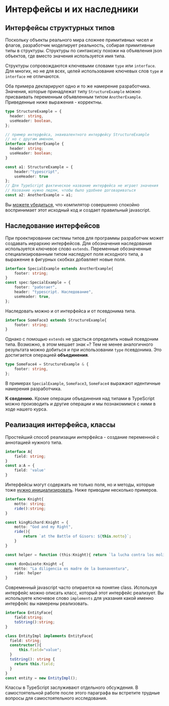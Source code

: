 # Интерфейсы и их наследники

## Интерфейсы структурных типов

Поскольку объекты реального мира сложнее примитивных чисел и флагов, разработчик моделирует реальность, собирая примитивные типы в структуры. Структуры по синтаксису похожи на объявления json объектов, где вместо значения используется имя типа.

Структуры сопровождаются ключевыми словами `type` или `interface`. Для многих, но не для всех, целей использование ключевых слов `type` и `interface` не отличаются.

Оба примера декларируют одно и то же намерение разработчика. Значения, которые принадлежат типу `StructureExample` можно присваивать переменным объявленным типом `AnotherExample`. Приведенные ниже выражения - корректны.

```typescript
type StructureExample = {
  header: string,
  useHeader: boolean,
};

// пример интерфейса, эквивалентного интерфейсу StructureExample
// но с другим именем.
interface AnotherExample {
  header: string;
  useHeader: boolean;
}

const a1: StructureExample = {
    header:"typescript",
    useHeader: true
};
// Для TypeScript фактическое название интерфейса не играет значения
// Название нужно людям, чтобы было удобнее договариваться
const a2: AnotherExample = a1;
```

Вы [можете убедиться](https://www.typescriptlang.org/play?target=7#code/C4TwDgpgBAysBOBXAxsR8IFEAeBDAtmADbQC8UA3gFBRQAWEuAJhPAFxQDOCAlgHYBzADQ0oiThAASjFuygAjAPaKSuPiIC+AbipV+wVgDNcyaAEE+i4A3g4CxaNVq0GzVh27x+Anc7ETpNzklFUY+HQ1dZEU+bihcAEYOOCRUdCw8QhIocidnV1k2ACJQSE5kLzBgIpE-cSkZdygERAgqbSpo2OB4gCYOCysbOyyyeIStIA), что компилятор совершенно спокойно воспринимает этот исходный код и создает правильный javascript.

## Наследование интерфейсов

При проектировании системы типов для программы разработчик может создавать иерархию интерфейсов. Для обозначения наследования используется ключевое слово `extends`. Переменные обозначенные специализированным типом наследуют поля исходного типа, а выражение в фигурных скобках добавляет новые поля.

```typescript
interface SpecialExample extends AnotherExample{
    footer: string;
}
const spec:SpecialExample = {
    footer: "работает",
    header: "typescript. Наследование",
    useHeader: true,
};
```

Наследовать можно и от интерфейса и от псевдонима типа.

```typescript
interface SomeFace3 extends StructureExample{
    footer: string;
}
```

Однако с помощью `extends` не удасться определить новый псевдоним типа. Возможно, в этом мешает знак `=`? Тем не менее аналогичного результата можно добиться и при использовании `type` псевдонима. Это достигается операцией **объединения**.

```typescript
type SomeFace4 = StructureExample & {
    footer: string,
};
```

В примерах `SpecialExample`, `SomeFace3`, `SomeFace4` выражают идентичные намерения разработчика.

**К сведению.** Кроме операции объединения над типами в TypeScript можно производить и другие операции и мы познакомимся с ними в ходе нашего курса.

## Реализация интерфейса, классы

Простейший способ реализации интерфейса - создание переменной с аннотацией нужного типа.

```typescript
interface A{
    field: string;
}
const a:A = {
    field: 'value'
}
```

Интерфейсы могут содержать не только поля, но и методы, которые тоже [нужно инициализировать](https://www.typescriptlang.org/play?target=7&ssl=19&ssc=1&pln=1&pc=1#code/JYOwLgpgTgZghgYwgAgNImAcwBZgN4BQyxyAtgPZhjkBcyAzmFKJgNxEnMAmEAFAJQ1GzEGwIBfAgQTkQjZAGsWAJWAJscKFxrosuZAF5khEmUrU6AIgDi5Lsjgh7pAJ7JVOMJYA0HYtz5+E1NOCDAAVygQZAADODBkMGwUACF4sAAbFHIYZGtgenIoejoAEjwkgoA6CipycRj2U0lJaVl5ZIyAB2hDZBhwkAQwYFlkXkqS3U8g5CgwyOiYjLhkDPD1VZlwKFWM8nozDNAD5B5kADdgCHBaYnLJmvN6xtbt+S5ZAEVw4AAPSgQHQYTyGYLEWoWZCWAAyqy4wGOmBuCGAqwgh1IcC48zOKBWyAARuEbnALjcIrsfH45sAeHROj0oBICEA). Ниже приводим несколько примеров.

```typescript
interface Knight{
    motto: string;
    ride():string;
}

const kingRichard:Knight = {
    motto: "God and my Right",
    ride(){
        return `at the Battle of Gisors: ${this.motto}`;
    }
}

const helper = function (this:Knight){ return `la lucha contra los molinos de viento:  ${this.motto}`;}

const donQuixote:Knight ={
    motto: "La diligencia es madre de la buenaventura",
    ride: helper
}
```

Современный javascript часто опирается на понятие class. Используя интерфейс
можно описать класс, который этот интерфейс реализует. Вы используете ключевое слово `implements` для указания какой именно интерфейс вы намерены реализовать.

```typescript
interface EntityFace{
    field:string;
    toString():string;
}

class EntityImpl implements EntityFace{
  field: string;
  constructor(){
      this.field="value";
  }
  toString(): string {
    return this.field;
  }
}
const entity = new EntityImpl();
```

Классы в TypeScript заслуживают отдельного обсуждения. В самостоятельной работе после этого параграфа вы встретите трудные вопросы для самостоятельного исследования.
